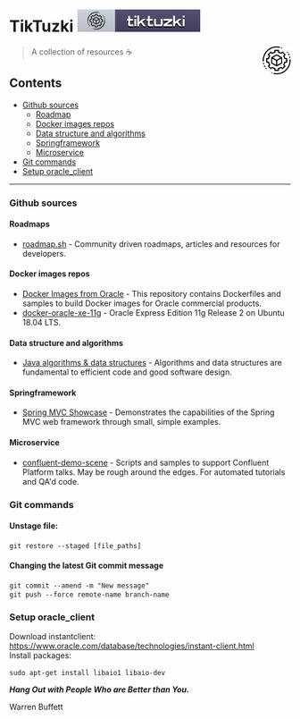 # TikTuzki [![TikTuzki](./assets/images/tik-badge.svg)](https://github.com/TikTzuki/TikTzuki)

[<img alt="styled-components" src="./assets/images/gear.png" height="50px" align="right"/>](https://styled-components.com)

> A collection of resources ☕

## Contents

- [Github sources](#github-sources)
    - [Roadmap](#roadmaps)
    - [Docker images repos](#docker-images-repos)
    - [Data structure and algorithms](#data-structure-and-algorithms)
    - [Springframework](#springframework)
    - [Microservice](#microservice)
- [Git commands](#git-commands)
- [Setup oracle_client](#setup-oracle_client)

---

### Github sources

#### Roadmaps

* [roadmap.sh](https://github.com/kamranahmedse/developer-roadmap) - Community driven roadmaps, articles and resources
  for developers.

#### Docker images repos

* [Docker Images from Oracle](https://github.com/oracle/docker-images) - This repository contains Dockerfiles and
  samples to build Docker images for Oracle commercial products.
* [docker-oracle-xe-11g](https://github.com/wnameless/docker-oracle-xe-11g) - Oracle Express Edition 11g Release 2 on Ubuntu 18.04 LTS.

#### Data structure and algorithms

* [Java algorithms & data structures](https://github.com/williamfiset/Algorithms) - Algorithms and data structures are
  fundamental to efficient code and good software design.

#### Springframework

* [Spring MVC Showcase](https://github.com/spring-attic/spring-mvc-showcase) - Demonstrates the capabilities of the
  Spring MVC web framework through small, simple examples.

#### Microservice

* [confluent-demo-scene](https://github.com/confluentinc/demo-scene) - Scripts and samples to support Confluent Platform
  talks. May be rough around the edges. For automated tutorials and QA'd code.

### Git commands

#### Unstage file:

```
git restore --staged [file_paths]
```

#### Changing the latest Git commit message

```
git commit --amend -m "New message"
git push --force remote-name branch-name
```

### Setup oracle_client

Download instantclient: \
https://www.oracle.com/database/technologies/instant-client.html \
Install packages:

```
sudo apt-get install libaio1 libaio-dev
```

_**Hang Out with People Who are Better than You.**_

Warren Buffett
